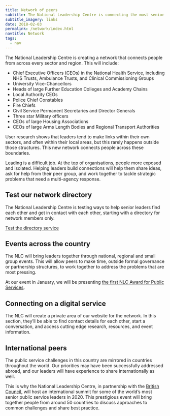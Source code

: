 ```yaml
---
title: Network of peers
subtitle: The National Leadership Centre is connecting the most senior public sector leaders across the country and making international links to widen our network.
subtitle_imagery: links
date: 2018-02-03
permalink: /network/index.html
navtitle: Network
tags:
  - nav
---
```


The National Leadership Centre is creating a network that connects people from across every sector and region. This will include:

* Chief Executive Officers (CEOs) in the National Health Service, including NHS Trusts, Ambulance Trusts, and Clinical Commissioning Groups 
* University Vice-Chancellors
* Heads of large Further Education Colleges and Academy Chains
* Local Authority CEOs
* Police Chief Constables
* Fire Chiefs
* Civil Service Permanent Secretaries and Director Generals
* Three star Military officers
* CEOs of large Housing Associations
* CEOs of large Arms Length Bodies and Regional Transport Authorities

User research shows that leaders tend to make links within their own sectors, and often within their local areas, but this rarely happens outside those structures. This new network connects people across these boundaries.

Leading is a difficult job. At the top of organisations, people more exposed and isolated. Helping leaders build connections will help them share ideas, ask for help from their peer group, and work together to tackle strategic problems that need a multi-agency response.

## Test our network directory

The National Leadership Centre is testing ways to help senior leaders find each other and get in contact with each other, starting with a directory for network members only.

[Test the directory service](/contact/person)

## Events across the country

The NLC will bring leaders together through national, regional and small group events. This will allow peers to make time, outside formal governance or partnership structures, to work together to address the problems that are most pressing.

At our event in January, we will be presenting [the first NLC Award for Public Services](/awards).

## Connecting on a digital service

The NLC will create a private area of our website for the network. In this section, they’ll be able to find contact details for each other, start a conversation, and access cutting edge research, resources, and event information.

## International peers

The public service challenges in this country are mirrored in countries throughout the world. Our priorities may have been successfully addressed abroad, and our leaders will have experience to share internationally as well. 

This is why the National Leadership Centre, in partnership with the [British Council,](https://www.britishcouncil.org/) will host an international summit for some of the world’s most senior public service leaders in 2020. This prestigious event will bring together people from around 50 countries to discuss approaches to common challenges and share best practice.
